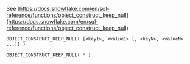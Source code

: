 See [https://docs.snowflake.com/en/sql-reference/functions/object_construct_keep_null](https://docs.snowflake.com/en/sql-reference/functions/object_construct_keep_null)
```
OBJECT_CONSTRUCT_KEEP_NULL( [<key1>, <value1> [, <keyN>, <valueN> ...]] )

OBJECT_CONSTRUCT_KEEP_NULL( * )
```
